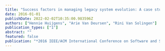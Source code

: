 ```yaml
---
title: "Success factors in managing legacy system evolution: A case study"
date: 2016-01-01
publishDate: 2022-02-02T10:35:00.983596Z
authors: ["Hennie Huijgens", "Arie Van Deursen", "Rini Van Solingen"]
publication_types: ["1"]
abstract: ""
featured: false
publication: "*2016 IEEE/ACM International Conference on Software and System Processes (ICSSP)*"
---
```


